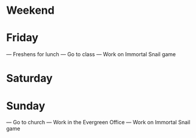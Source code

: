 # Weekend

# Friday
— Freshens for lunch
— Go to class
— Work on Immortal Snail game

# Saturday


# Sunday
— Go to church
— Work in the Evergreen Office
— Work on Immortal Snail game